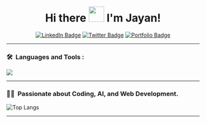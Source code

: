 <h1 align="center">Hi there <img src="https://media.giphy.com/media/hvRJCLFzcasrR4ia7z/giphy.gif" width="40"> I'm Jayan! </h1>

<p align="center">
<a href="https://www.linkedin.com/in/jayan-paliwal"><img src="https://img.shields.io/badge/LinkedIn-blue?style=for-the-badge&logo=linkedin&logoColor=white" alt="LinkedIn Badge"></a>
<a href="https://x.com/JayanPaliwal"><img src="https://img.shields.io/badge/Twitter-blue?style=for-the-badge&logo=twitter&logoColor=white" alt="Twitter Badge"></a>
<a href="https://jayan-paliwal.vercel.app/"><img src="https://img.shields.io/badge/Portfolio-blue?style=for-the-badge&logo=web&logoColor=white" alt="Portfolio Badge"></a>
</p>

---

### 🛠 &nbsp;Languages and Tools :
<p align="left">
  <a href="https://skillicons.dev">
    <img src="https://skillicons.dev/icons?i=react,nextjs,flutter,express,nodejs,fastapi,prisma,mongodb,postgres,firebase,tensorflow,cv" />
  </a>
</p>

---

### :man_technologist: &nbsp;Passionate about Coding, AI, and Web Development.
![Top Langs](https://github-readme-stats.vercel.app/api/top-langs/?username=jayan110105&layout=compact&theme=vision-friendly-dark&hide=Jupyter%20Notebook)

---
